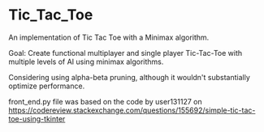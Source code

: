 # Tic_Tac_Toe
An implementation of Tic Tac Toe with a Minimax algorithm.

Goal: Create functional multiplayer and single player Tic-Tac-Toe with multiple levels of AI using minimax algorithms. 

Considering using alpha-beta pruning, although it wouldn't substantially optimize performance.  

front_end.py file was based on the code by user131127 on https://codereview.stackexchange.com/questions/155692/simple-tic-tac-toe-using-tkinter

